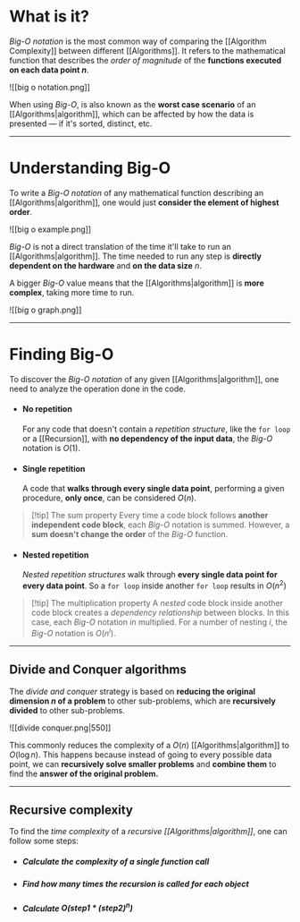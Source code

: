# What is it?

*Big-O notation* is the most common way of comparing the [[Algorithm Complexity]] between different [[Algorithms]]. It refers to the mathematical function that describes the *order of magnitude* of the **functions executed on each data point $n$**.

![[big o notation.png]]

When using *Big-O*, is also known as the **worst case scenario** of an [[Algorithms|algorithm]], which can be affected
 by how the data is presented — if it's sorted, distinct, etc.

___
# Understanding Big-O

To write a *Big-O notation* of any mathematical function describing an [[Algorithms|algorithm]], one would just **consider the element of highest order**.

![[big o example.png]]

*Big-O* is not a direct translation of the time it'll take to run an [[Algorithms|algorithm]]. The time needed to run any step is **directly dependent on the hardware**  and **on the data size** $n$.

A bigger *Big-O* value means that the [[Algorithms|algorithm]] is **more complex**, taking more time to run.

![[big o graph.png]]
___
# Finding Big-O

To discover the *Big-O notation* of any given [[Algorithms|algorithm]], one need to analyze the operation done in the code.

- #### No repetition
	For any code that doesn't contain a *repetition structure*, like the `for loop` or a [[Recursion]], with **no dependency of the input data**, the *Big-O* notation is $O(1)$.

- #### Single repetition
	A code that **walks through every single data point**, performing a given procedure, **only once**, can be considered $O(n)$.

>[!tip] The sum property
> Every time a code block follows **another independent code block**, each *Big-O* notation is summed. 
> However, a **sum doesn't change the order** of the *Big-O* function.

- #### Nested repetition
	*Nested repetition structures* walk through **every single data point for every data point**. So a `for loop` inside another `for loop` results in $O(n^2)$

>[!tip] The multiplication property
> A *nested* code block inside another code block creates a *dependency relationship* between blocks. In this case, each *Big-O* notation in multiplied.
> For a number of nesting $i$, the *Big-O* notation is $O(n^i)$. 

___
## Divide and Conquer algorithms

The *divide and conquer* strategy is based on **reducing the original dimension $n$ of a problem** to other sub-problems, which are **recursively divided** to other sub-problems.

![[divide conquer.png|550]]

This commonly reduces the complexity of a $O(n)$ [[Algorithms|algorithm]] to $O(\log n)$. This happens because instead of going to every possible data point, we can **recursively solve smaller problems** and **combine them** to find the **answer of the original problem.**
___
## Recursive complexity

To find the *time complexity* of a *recursive [[Algorithms|algorithm]]*, one can follow some steps:

- ##### Calculate the complexity of a single function call
- ##### Find how many times the recursion is called for each object
- ##### Calculate $O(step1 * (step2)^n)$
